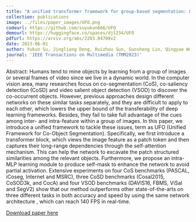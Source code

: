 ```yaml
---
title: "A unified transformer framework for group-based segmentation: Co-segmentation, co-saliency detection and video salient object detection"
collection: publications
image: ../files/paper_images/UFO.png
codeurl: https://github.com/suyukun666/UFO
demourl: https://huggingface.co/spaces/djl234/UFO
pdfurl: https://arxiv.org/abs/2203.04708v2
date: 2023-06-01
author: Yukun Su, Jingliang Deng, Ruizhou Sun, Guosheng Lin, Qingyao Wu
journal: 'IEEE Transactions on Multimedia (TMM2023)'
---
```


Abstract: Humans tend to mine objects by learning from a group of images or several frames of video since we live in a dynamic world. In the computer vision area, many researches focus on co-segmentation (CoS), co-saliency detection (CoSD) and video salient object detection (VSOD) to discover the co-occurrent objects. However, previous approaches design different networks on these similar tasks separately, and they are difficult to apply to each other, which lowers the upper bound of the transferability of deep learning frameworks. Besides, they fail to take full advantage of the cues among inter- and intra-feature within a group of images. In this paper, we introduce a unified framework to tackle these issues, term as UFO (Unified Framework for Co-Object Segmentation). Specifically, we first introduce a transformer block, which views the image feature as a patch token and then captures their long-range dependencies through the self-attention mechanism. This can help the network to excavate the patch structured similarities among the relevant objects. Furthermore, we propose an intra-MLP learning module to produce self-mask to enhance the network to avoid partial activation. Extensive experiments on four CoS benchmarks (PASCAL, iCoseg, Internet and MSRC), three CoSD benchmarks (Cosal2015, CoSOD3k, and CocA) and four VSOD benchmarks (DAVIS16, FBMS, ViSal and SegV2) show that our method outperforms other state-of-the-arts on three different tasks in both accuracy and speed by using the same network architecture , which can reach 140 FPS in real-time.

[Download paper here](https://arxiv.org/abs/2203.04708v2)

